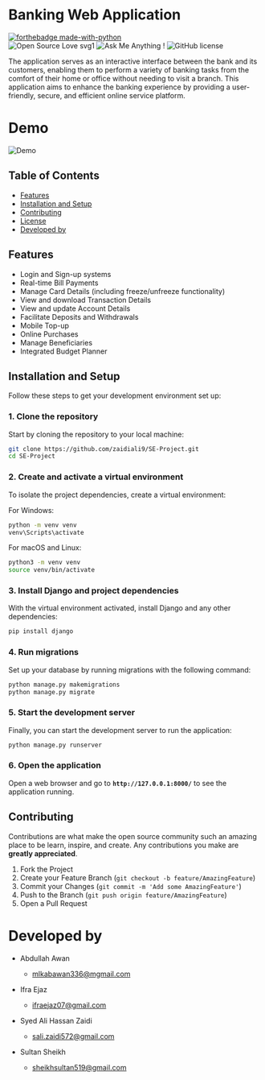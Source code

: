 # Banking Web Application
  [![forthebadge made-with-python](http://ForTheBadge.com/images/badges/made-with-python.svg)](https://www.python.org/) <br>
 ![Open Source Love svg1](https://badges.frapsoft.com/os/v1/open-source.svg?v=103)
  ![Ask Me Anything !](https://img.shields.io/badge/Ask%20me-anything-1abc9c.svg)
![GitHub license](https://img.shields.io/github/license/Naereen/StrapDown.js.svg)

  The application serves as an interactive interface between the bank and its customers, enabling them to perform a variety of banking tasks from the comfort of their home or office without needing to visit a branch. This application aims to enhance the banking experience by providing a user-friendly, secure, and efficient online service platform.

# Demo
![Demo](https://github.com/zaidiali9/SE-Project/blob/main/Demo.gif)

  ## Table of Contents

* [Features](#Features)
* [Installation and Setup](#setup)
* [Contributing](#contributing)
* [License](#license)
* [Developed by](#Developed-By)

## Features

-   Login and Sign-up systems
-   Real-time Bill Payments
-   Manage Card Details (including freeze/unfreeze functionality)
-   View and download Transaction Details
-   View and update Account Details
-   Facilitate Deposits and Withdrawals
-   Mobile Top-up
-   Online Purchases
-   Manage Beneficiaries
-   Integrated Budget Planner

## Installation and Setup

Follow these steps to get your development environment set up:

### 1. Clone the repository
Start by cloning the repository to your local machine:

```sh
git clone https://github.com/zaidiali9/SE-Project.git
cd SE-Project
```

### 2. Create and activate a virtual environment
To isolate the project dependencies, create a virtual environment:

For Windows:
```sh
python -m venv venv
venv\Scripts\activate
```

For macOS and Linux:
```sh
python3 -m venv venv
source venv/bin/activate
```

### 3. Install Django and project dependencies
With the virtual environment activated, install Django and any other dependencies:
```sh
pip install django
```

### 4. Run migrations
Set up your database by running migrations with the following command:
```sh
python manage.py makemigrations
python manage.py migrate
```

### 5. Start the development server
Finally, you can start the development server to run the application:
```sh
python manage.py runserver
```

### 6. Open the application
Open a web browser and go to **`http://127.0.0.1:8000/`** to see the application running.

## Contributing

Contributions are what make the open source community such an amazing place to be learn, inspire, and create. Any contributions you make are **greatly appreciated**.

1. Fork the Project
2. Create your Feature Branch (`git checkout -b feature/AmazingFeature`)
3. Commit your Changes (`git commit -m 'Add some AmazingFeature'`)
4. Push to the Branch (`git push origin feature/AmazingFeature`)
5. Open a Pull Request

# Developed by

* Abdullah Awan
  - <mlkabawan336@mgmail.com>
  
* Ifra Ejaz
  - <ifraejaz07@gmail.com>

* Syed Ali Hassan Zaidi
  - <sali.zaidi572@gmail.com>

* Sultan Sheikh
  - <sheikhsultan519@gmail.com>
